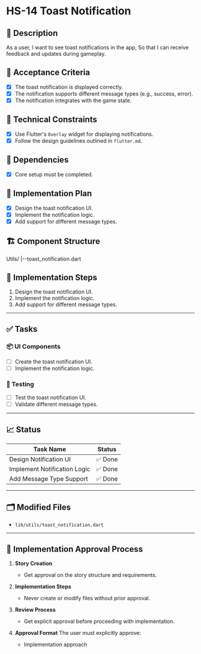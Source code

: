 # HS-14 Toast Notification

## 📝 Description

As a user,
I want to see toast notifications in the app,
So that I can receive feedback and updates during gameplay.

## 🎯 Acceptance Criteria

- [x] The toast notification is displayed correctly.
- [x] The notification supports different message types (e.g., success, error).
- [x] The notification integrates with the game state.

## 🧩 Technical Constraints

- [x] Use Flutter's `Overlay` widget for displaying notifications.
- [x] Follow the design guidelines outlined in `flutter.md`.

## 🔧 Dependencies

- [x] Core setup must be completed.

## 🔨 Implementation Plan

- [x] Design the toast notification UI.
- [x] Implement the notification logic.
- [x] Add support for different message types.

## 🏗 Component Structure

Utils/
|--toast_notification.dart

## 📝 Implementation Steps

1. Design the toast notification UI.
2. Implement the notification logic.
3. Add support for different message types.

---

## ✅ Tasks

### 📦 UI Components

- [ ] Create the toast notification UI.
- [ ] Implement the notification logic.

### 🧪 Testing

- [ ] Test the toast notification UI.
- [ ] Validate different message types.

---

## 📈 Status

| Task Name                    | Status         |
| ---------------------------- | -------------- |
| Design Notification UI       | ✅ Done        |
| Implement Notification Logic | ✅ Done        |
| Add Message Type Support     | ✅ Done        |

---

## 🗂 Modified Files

- `lib/utils/toast_notification.dart`

---

## 🚨 Implementation Approval Process

1. **Story Creation**
   - Get approval on the story structure and requirements.

2. **Implementation Steps**
   - Never create or modify files without prior approval.

3. **Review Process**
   - Get explicit approval before proceeding with implementation.

4. **Approval Format**
   The user must explicitly approve:
   - Implementation approach
